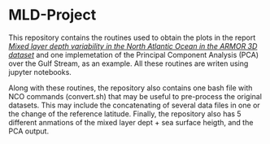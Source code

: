 # MLD-Project

This repository contains the routines used to obtain the plots in the report [_Mixed layer depth variability in the North Atlantic Ocean in the ARMOR 3D dataset_](https://www.overleaf.com/read/rmjfbdbbrsbf) and one implemetation of the Principal Component Analysis (PCA) over the Gulf Stream, as an example. All these routines are writen using jupyter notebooks.

Along with these routines, the repository also contains one bash file with NCO commands (convert.sh) that may be useful to pre-process the original datasets. This may include the concatenating of several data files in one or the change of the reference latitude. Finally, the repository also has 5 different anmations of the mixed layer dept + sea surface heigth, and the PCA output.
